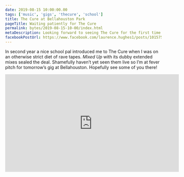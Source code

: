 ```yaml
---
date: 2019-08-15 10:00:00.00
tags: ['music', 'gigs', 'thecure', 'school']
title: The Cure at Bellahouston Park
pageTitle: Waiting patiently for The Cure
permalink: bytes/2019-08-15-10-00/index.html
metaDescription: Looking forward to seeing The Cure for the first time
facebookPostUrl: https://www.facebook.com/laurence.hughes1/posts/10157536666629948
---
```


In second year a nice school pal introduced me to The Cure when I was on an otherwise strict diet of rave tapes. _Mixed Up_ with its dubby extended mixes sealed the deal. Shamefully haven’t yet seen them live so I’m at fever pitch for tomorrow’s gig at Bellahouston. Hopefully see some of you there!

<div class="aspect-ratio-wide">
  <!-- retain width and height attributes as a baseline before progressively enhancing -->
  <iframe title="Video of Fascination Street (Extended Mix) by The Cure" loading="lazy" width="560" height="315" src="https://www.youtube-nocookie.com/embed/rzmL7ZPq1bM" frameborder="0" allow="accelerometer; autoplay; encrypted-media; gyroscope; picture-in-picture" allowfullscreen></iframe>
</div>

